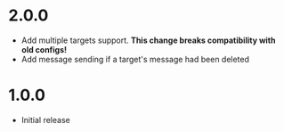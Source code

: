 # 2.0.0
* Add multiple targets support. **This change breaks compatibility with old configs!**
* Add message sending if a target's message had been deleted

# 1.0.0
* Initial release